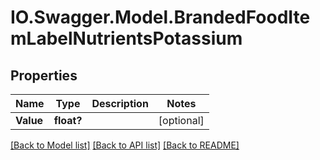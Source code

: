 # IO.Swagger.Model.BrandedFoodItemLabelNutrientsPotassium
## Properties

Name | Type | Description | Notes
------------ | ------------- | ------------- | -------------
**Value** | **float?** |  | [optional] 

[[Back to Model list]](../README.md#documentation-for-models) [[Back to API list]](../README.md#documentation-for-api-endpoints) [[Back to README]](../README.md)

